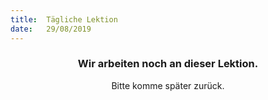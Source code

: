 ```yaml
---
title:  Tägliche Lektion
date:   29/08/2019
---
```


### <center>Wir arbeiten noch an dieser Lektion.</center>
<center>Bitte komme später zurück.</center>
